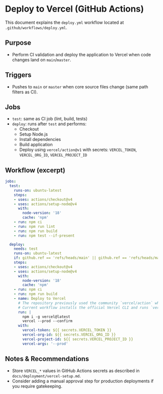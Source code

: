 # Deploy to Vercel (GitHub Actions)

This document explains the `deploy.yml` workflow located at `.github/workflows/deploy.yml`.

## Purpose
- Perform CI validation and deploy the application to Vercel when code changes land on `main`/`master`.

## Triggers
- Pushes to `main` or `master` when core source files change (same path filters as CI).

## Jobs
- `test`: same as CI job (lint, build, tests)
- `deploy`: runs after `test` and performs:
  - Checkout
  - Setup Node.js
  - Install dependencies
  - Build application
  - Deploy using `vercel/action@v1` with secrets: `VERCEL_TOKEN`, `VERCEL_ORG_ID`, `VERCEL_PROJECT_ID`

## Workflow (excerpt)

```yaml
jobs:
  test:
    runs-on: ubuntu-latest
    steps:
    - uses: actions/checkout@v4
    - uses: actions/setup-node@v4
      with:
        node-version: '18'
        cache: 'npm'
    - run: npm ci
    - run: npm run lint
    - run: npm run build
    - run: npm test --if-present

  deploy:
    needs: test
    runs-on: ubuntu-latest
    if: github.ref == 'refs/heads/main' || github.ref == 'refs/heads/master'
    steps:
    - uses: actions/checkout@v4
    - uses: actions/setup-node@v4
      with:
        node-version: '18'
        cache: 'npm'
    - run: npm ci
    - run: npm run build
    - name: Deploy to Vercel
      # The repository previously used the community `vercel/action` which may be unavailable.
      # Current workflow installs the official Vercel CLI and runs `vercel --prod` using `VERCEL_TOKEN`.
      run: |
        npm i -g vercel@latest
        vercel --prod --confirm
      with:
        vercel-token: ${{ secrets.VERCEL_TOKEN }}
        vercel-org-id: ${{ secrets.VERCEL_ORG_ID }}
        vercel-project-id: ${{ secrets.VERCEL_PROJECT_ID }}
        vercel-args: '--prod'
```

## Notes & Recommendations
- Store `VERCEL_*` values in GitHub Actions secrets as described in `docs/deployment/vercel-setup.md`.
- Consider adding a manual approval step for production deployments if you require gatekeeping.
